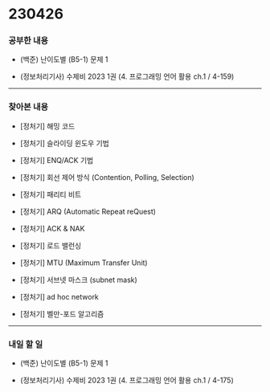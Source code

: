 # 230426

### 공부한 내용

- (백준) 난이도별 (B5-1) 문제 1

- (정보처리기사) 수제비 2023 1권 (4. 프로그래밍 언어 활용 ch.1 / 4-159)

---

### 찾아본 내용

- [정처기] 해밍 코드

- [정처기] 슬라이딩 윈도우 기법

- [정처기] ENQ/ACK 기법

- [정처기] 회선 제어 방식 (Contention, Polling, Selection)

- [정처기] 패리티 비트

- [정처기] ARQ (Automatic Repeat reQuest)

- [정처기] ACK & NAK

- [정처기] 로드 밸런싱

- [정처기] MTU (Maximum Transfer Unit)

- [정처기] 서브넷 마스크 (subnet mask)

- [정처기] ad hoc network

- [정처기] 벨만-포드 알고리즘

---

### 내일 할 일

- (백준) 난이도별 (B5-1) 문제 1

- (정보처리기사) 수제비 2023 1권 (4. 프로그래밍 언어 활용 ch.1 / 4-175)
